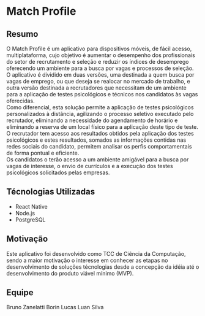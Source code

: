 # Match Profile

## Resumo
O Match Profile é um aplicativo para dispositivos móveis, de fácil acesso, multiplataforma, 
cujo objetivo é aumentar o desempenho dos profissionais do setor de recrutamento e seleção e 
reduzir os índices de desemprego oferecendo um ambiente para a busca por vagas e processos 
de seleção.<br>
  O aplicativo é dividido em duas versões, uma destinada a quem busca por vagas de emprego,
ou que deseja se realocar no mercado de trabalho, e outra versão destinada a recrutadores que 
necessitam de um ambiente para a aplicação de testes psicológicos e técnicos nos candidatos 
às vagas oferecidas.<br>
Como diferencial, esta solução permite a aplicação de testes psicológicos personalizados à 
distância, agilizando o processo seletivo executado pelo recrutador, eliminando a necessidade 
do agendamento de horário e eliminando a reserva de um local físico para a aplicação deste 
tipo de teste.<br>
  O recrutador tem acesso aos resultados obtidos pela aplicação dos testes psicológicos e estes 
resultados, somados as informações contidas nas redes sociais do candidato, permitem 
analisar os perfis comportamentais de forma pontual e eficiente.<br>
Os candidatos o terão acesso a um ambiente amigável para a busca por vagas de interesse, o 
envio de currículos e a execução dos testes psicológicos solicitados pelas empresas.

## Técnologias Utilizadas
* React Native
* Node.js
* PostgreSQL

## Motivação
Este aplicativo foi desenvolvido como TCC de Ciência da Computação, sendo a maior motivação o interesse em conhecer as etapas no desenvolvimento de soluções técnologias desde a concepção da idéia até o desenvolvimento do produto viável mínimo (MVP).

## Equipe
Bruno Zanelatti Borin
Lucas Luan Silva
